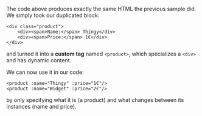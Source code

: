 The code above produces exactly the same HTML the previous sample did. We simply took our duplicated block:

	<div class="product">
		<div><span>Name:</span> Thingy</div>
		<div><span>Price:</span> 1€</div>
	</div>

and turned it into a **custom tag** named `<product>`, which specializes a `<div>` and has dynamic content.

We can now use it in our code:

	<product :name="Thingy" :price="1€"/>
	<product :name="Widget" :price="2€"/>

by only specifying what it is (a product) and what changes between its instances (name and price).